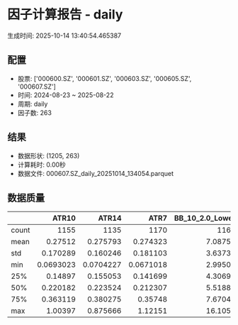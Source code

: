# 因子计算报告 - daily

生成时间: 2025-10-14 13:40:54.465387

## 配置

- 股票: ['000600.SZ', '000601.SZ', '000603.SZ', '000605.SZ', '000607.SZ']
- 时间: 2024-08-23 ~ 2025-08-22
- 周期: daily
- 因子数: 263

## 结果

- 数据形状: (1205, 263)
- 计算耗时: 0.00秒
- 数据文件: 000607.SZ_daily_20251014_134054.parquet

## 数据质量

|       |        ATR10 |        ATR14 |         ATR7 |   BB_10_2.0_Lower |   BB_10_2.0_Middle |   BB_10_2.0_Upper |   BB_10_2.0_Width |   BB_15_2.0_Lower |   BB_15_2.0_Middle |   BB_15_2.0_Upper |   BB_15_2.0_Width |   BB_20_2.0_Lower |   BB_20_2.0_Middle |   BB_20_2.0_Upper |   BB_20_2.0_Width |    BOLB_20 |     CCI10 |     CCI14 |     CCI20 |      EMA12 |      EMA15 |      EMA20 |       EMA3 |       EMA5 |       EMA8 |    FIXLB10 |     FIXLB3 |     FIXLB5 |     FIXLB8 |     FMAX10 |     FMAX15 |     FMAX20 |      FMAX5 |    FMEAN10 |    FMEAN15 |    FMEAN20 |     FMEAN5 |     FMIN10 |     FMIN15 |     FMIN20 |      FMIN5 |     FSTD10 |     FSTD15 |     FSTD20 |      FSTD5 |   Flow_Price_Divergence |   Flow_Reversal_Ratio |   Flow_Tier_Ratio_Delta |   Institutional_Absorption |    LEXLB10 |     LEXLB3 |     LEXLB5 |     LEXLB8 |   LargeOrder_Ratio |       MA10 |       MA15 |       MA20 |        MA3 |        MA5 |        MA8 |         MACD |   MACD_12_26_9 |   MACD_6_13_4 |   MACD_8_17_5 |     MACD_HIST |   MACD_SIGNAL |   MEANLB10 |    MEANLB3 |    MEANLB5 |    MEANLB8 |       MSTD10 |       MSTD15 |        MSTD5 |   MainFlow_Momentum |   MainNetInflow_Rate |    Momentum1 |   Momentum10 |   Momentum12 |   Momentum15 |   Momentum20 |    Momentum3 |    Momentum5 |    Momentum8 |   MoneyFlow_Consensus |   MoneyFlow_Hierarchy |   Northbound_NetInflow_Rate |               OBV |   OBV_SMA10 |   OBV_SMA15 |   OBV_SMA20 |   OBV_SMA5 |   OrderConcentration |   Position10 |   Position12 |   Position15 |   Position20 |   Position25 |   Position30 |   Position5 |   Position8 |       RAND |     RANDNX |      RANDX |      RPROB |    RPROBCX |    RPROBNX |     RPROBX |       RSI |     RSI10 |     RSI14 |      RSI7 |       STCX |      STOCH |   STOCH_10_14 |   STOCH_14_20 |   STOCH_7_10 |        STX |   SuperLargeOrder_Ratio |   TA_ADXR_14 |   TA_ADX_14 |   TA_APO_fastperiod12_matype0_slowperiod26 |   TA_AROONOSC_14 |   TA_AROON_14_down |   TA_AROON_14_up |   TA_CCI_14 |   TA_CDL2CROWS |   TA_CDL3BLACKCROWS |   TA_CDL3INSIDE |   TA_CDL3LINESTRIKE |   TA_CDL3OUTSIDE |   TA_CDL3STARSINSOUTH |   TA_CDL3WHITESOLDIERS |   TA_CDLABANDONEDBABY |   TA_CDLADVANCEBLOCK |   TA_CDLBELTHOLD |   TA_CDLBREAKAWAY |   TA_CDLCLOSINGMARUBOZU |   TA_CDLCONCEALBABYSWALL |   TA_CDLCOUNTERATTACK |   TA_CDLDARKCLOUDCOVER |   TA_CDLDOJI |   TA_CDLDOJISTAR |   TA_CDLDRAGONFLYDOJI |   TA_CDLENGULFING |   TA_CDLEVENINGDOJISTAR |   TA_CDLEVENINGSTAR |   TA_CDLGAPSIDESIDEWHITE |   TA_CDLGRAVESTONEDOJI |   TA_CDLHAMMER |   TA_CDLHANGINGMAN |   TA_CDLHARAMI |   TA_CDLHARAMICROSS |   TA_CDLHIGHWAVE |   TA_CDLHIKKAKE |   TA_CDLHOMINGPIGEON |   TA_CDLIDENTICAL3CROWS |   TA_CDLINNECK |   TA_CDLINVERTEDHAMMER |   TA_CDLKICKING |   TA_CDLKICKINGBYLENGTH |   TA_CDLLADDERBOTTOM |   TA_CDLLONGLEGGEDDOJI |   TA_CDLLONGLINE |   TA_CDLMARUBOZU |   TA_CDLMATCHINGLOW |   TA_CDLMATHOLD |   TA_CDLMORNINGDOJISTAR |   TA_CDLMORNINGSTAR |   TA_CDLONNECK |   TA_CDLPIERCING |   TA_CDLRICKSHAWMAN |   TA_CDLRISEFALL3METHODS |   TA_CDLSEPARATINGLINES |   TA_CDLSHOOTINGSTAR |   TA_CDLSHORTLINE |   TA_CDLSPINNINGTOP |   TA_CDLSTALLEDPATTERN |   TA_CDLSTICKSANDWICH |   TA_CDLTAKURI |   TA_CDLTASUKIGAP |   TA_CDLTHRUSTING |   TA_CDLTRISTAR |   TA_CDLUNIQUE3RIVER |   TA_CDLUPSIDEGAP2CROWS |   TA_CDLXSIDEGAP3METHODS |   TA_DEMA_10 |   TA_DEMA_20 |   TA_DEMA_5 |   TA_DX_14 |   TA_EMA_10 |   TA_EMA_20 |   TA_EMA_30 |   TA_EMA_5 |   TA_EMA_60 |   TA_KAMA_10 |   TA_KAMA_20 |   TA_MFI_14 |   TA_MIDPRICE_10 |   TA_MIDPRICE_20 |   TA_MIDPRICE_5 |   TA_MOM_10 |   TA_ROCP_10 |   TA_ROCR100_10 |   TA_ROCR_10 |   TA_ROC_10 |   TA_RSI_14 |     TA_SAR |   TA_SMA_10 |   TA_SMA_20 |   TA_SMA_30 |   TA_SMA_5 |   TA_SMA_60 |   TA_STOCHF_D |   TA_STOCHF_K |   TA_STOCHRSI_fastd_period3_fastk_period5_timeperiod14_D |   TA_STOCHRSI_fastd_period3_fastk_period5_timeperiod14_K |   TA_STOCH_D |   TA_STOCH_K |   TA_T3_10 |   TA_T3_20 |    TA_T3_5 |   TA_TEMA_10 |   TA_TEMA_20 |   TA_TEMA_5 |   TA_TRIMA_10 |   TA_TRIMA_20 |   TA_TRIMA_5 |   TA_TRIX_14 |   TA_ULTOSC_timeperiod17_timeperiod214_timeperiod328 |   TA_WILLR_14 |   TA_WMA_10 |   TA_WMA_20 |   TA_WMA_5 |   TRENDLB10 |     TRENDLB3 |     TRENDLB5 |    TRENDLB8 |     Trend10 |     Trend12 |     Trend15 |     Trend20 |     Trend25 |       Trend5 |      Trend8 |     VWAP10 |     VWAP15 |     VWAP20 |     VWAP25 |     VWAP30 |   Volume_Momentum10 |   Volume_Momentum15 |   Volume_Momentum20 |   Volume_Momentum25 |   Volume_Momentum30 |   Volume_Ratio10 |   Volume_Ratio15 |   Volume_Ratio20 |   Volume_Ratio25 |   Volume_Ratio30 |   WILLR14 |   WILLR18 |   WILLR21 |    WILLR9 |
|:------|-------------:|-------------:|-------------:|------------------:|-------------------:|------------------:|------------------:|------------------:|-------------------:|------------------:|------------------:|------------------:|-------------------:|------------------:|------------------:|-----------:|----------:|----------:|----------:|-----------:|-----------:|-----------:|-----------:|-----------:|-----------:|-----------:|-----------:|-----------:|-----------:|-----------:|-----------:|-----------:|-----------:|-----------:|-----------:|-----------:|-----------:|-----------:|-----------:|-----------:|-----------:|-----------:|-----------:|-----------:|-----------:|------------------------:|----------------------:|------------------------:|---------------------------:|-----------:|-----------:|-----------:|-----------:|-------------------:|-----------:|-----------:|-----------:|-----------:|-----------:|-----------:|-------------:|---------------:|--------------:|--------------:|--------------:|--------------:|-----------:|-----------:|-----------:|-----------:|-------------:|-------------:|-------------:|--------------------:|---------------------:|-------------:|-------------:|-------------:|-------------:|-------------:|-------------:|-------------:|-------------:|----------------------:|----------------------:|----------------------------:|------------------:|------------:|------------:|------------:|-----------:|---------------------:|-------------:|-------------:|-------------:|-------------:|-------------:|-------------:|------------:|------------:|-----------:|-----------:|-----------:|-----------:|-----------:|-----------:|-----------:|----------:|----------:|----------:|----------:|-----------:|-----------:|--------------:|--------------:|-------------:|-----------:|------------------------:|-------------:|------------:|-------------------------------------------:|-----------------:|-------------------:|-----------------:|------------:|---------------:|--------------------:|----------------:|--------------------:|-----------------:|----------------------:|-----------------------:|----------------------:|---------------------:|-----------------:|------------------:|------------------------:|-------------------------:|----------------------:|-----------------------:|-------------:|-----------------:|----------------------:|------------------:|------------------------:|--------------------:|-------------------------:|-----------------------:|---------------:|-------------------:|---------------:|--------------------:|-----------------:|----------------:|---------------------:|------------------------:|---------------:|-----------------------:|----------------:|------------------------:|---------------------:|-----------------------:|-----------------:|-----------------:|--------------------:|----------------:|------------------------:|--------------------:|---------------:|-----------------:|--------------------:|-------------------------:|------------------------:|---------------------:|------------------:|--------------------:|-----------------------:|----------------------:|---------------:|------------------:|------------------:|----------------:|---------------------:|------------------------:|-------------------------:|-------------:|-------------:|------------:|-----------:|------------:|------------:|------------:|-----------:|------------:|-------------:|-------------:|------------:|-----------------:|-----------------:|----------------:|------------:|-------------:|----------------:|-------------:|------------:|------------:|-----------:|------------:|------------:|------------:|-----------:|------------:|--------------:|--------------:|---------------------------------------------------------:|---------------------------------------------------------:|-------------:|-------------:|-----------:|-----------:|-----------:|-------------:|-------------:|------------:|--------------:|--------------:|-------------:|-------------:|-----------------------------------------------------:|--------------:|------------:|------------:|-----------:|------------:|-------------:|-------------:|------------:|------------:|------------:|------------:|------------:|------------:|-------------:|------------:|-----------:|-----------:|-----------:|-----------:|-----------:|--------------------:|--------------------:|--------------------:|--------------------:|--------------------:|-----------------:|-----------------:|-----------------:|-----------------:|-----------------:|----------:|----------:|----------:|----------:|
| count | 1155         | 1135         | 1170         |        1160       |         1160       |        1160       |        1160       |        1135       |         1135       |        1135       |        1135       |        1110       |         1110       |        1110       |        1110       | 1205       | 1115      | 1075      | 1015      | 1205       | 1205       | 1205       | 1205       | 1205       | 1205       | 1205       | 1205       | 1205       | 1205       | 1160       | 1135       | 1110       | 1185       | 1205       | 1205       | 1205       | 1205       | 1205       | 1205       | 1205       | 1205       | 1205       | 1205       | 1205       | 1205       |            1163         |           1205        |            1160         |                1205        | 1205       | 1205       | 1205       | 1205       |       1138         | 1160       | 1135       | 1110       | 1195       | 1185       | 1170       | 1040         |   1040         |  1130         |  1105         | 1040          |  1040         | 1205       | 1205       | 1205       | 1205       | 1160         | 1135         | 1185         |        1138         |        1196          | 1155         | 1155         | 1155         | 1155         | 1155         | 1155         | 1155         | 1155         |           1200        |        1192           |               1196          |    1205           |  1160       |  1135       |  1110       | 1185       |        1192          |  1160        |  1150        |  1135        |  1110        |  1085        |  1060        | 1185        | 1170        | 1205       | 1205       | 1205       | 1205       | 1205       | 1205       | 1205       | 1135      | 1155      | 1135      | 1170      | 1205       | 1120       |     1030      |      950      |   1085       | 1205       |          1078           |   1070       |  1070       |                                 1150       |       1205       |         1205       |       1205       |   1075      |           1205 |                1205 |     1205        |                1205 |      1205        |            1190       |           1205         |                  1205 |          1205        |       1205       |              1205 |              1205       |                     1205 |          1205         |            1205        |    1205      |     1205         |            1205       |        1205       |             1205        |          1205       |              1205        |             1205       |     1205       |         1205       |   1205         |         1205        |       1205       |     1205        |          1205        |            1205         |   1205         |             1205       |    1205         |            1205         |                 1205 |              1205      |       1205       |       1205       |          1205       |            1205 |             1205        |         1205        |    1205        |       1205       |           1205      |                     1205 |              1205       |          1205        |       1205        |          1205       |             1205       |                  1205 |     1205       |              1205 |       1205        |     1205        |                 1205 |                    1205 |             1205         |   1205       |   1205       |  1205       | 1205       |  1205       |  1205       |  1205       | 1205       |  1205       |   1160       |   1110       |  1205       |       1205       |       1205       |      1205       |  1205       |   1205       |      1205       |   1205       |  1155       |   1135      | 1205       |  1160       |  1110       |  1060       | 1185       |   910       |    1205       |    1205       |                                               1205       |                                               1205       |   1205       |   1205       | 1205       | 1205       | 1205       |   1205       |   1205       |  1205       |    1160       |    1110       |   1185       |   1205       |                                           1205       |     1140      |  1160       |  1110       | 1185       | 1160        | 1195         | 1185         | 1170        | 1160        | 1150        | 1135        | 1110        | 1085        | 1185         | 1170        | 1110       | 1110       | 1110       | 1110       | 1110       |        1155         |        1155         |        1155         |        1155         |        1155         |       1205       |       1205       |       1205       |       1205       |       1205       | 1140      | 1120      | 1105      | 1165      |
| mean  |    0.27512   |    0.275793  |    0.274323  |           7.08753 |            7.1339  |           7.18027 |           7.1339  |           7.0864  |            7.14541 |           7.20441 |           7.14541 |           7.08804 |            7.15807 |           7.22811 |           7.15807 |    7.11584 |   22.1591 |   22.6709 |   22.3116 |    7.0479  |    7.02945 |    6.9988  |    7.10322 |    7.09087 |    7.07246 |    7.11584 |    7.11584 |    7.11584 |    7.11584 |    7.1339  |    7.14541 |    7.15807 |    7.12318 |    7.11584 |    7.11584 |    7.11584 |    7.11584 |    7.11584 |    7.11584 |    7.11584 |    7.11584 |    7.11584 |    7.11584 |    7.11584 |    7.11584 |              -0.374904  |              0.459751 |               0.699636  |                   0.205809 |    7.11584 |    7.11584 |    7.11584 |    7.11584 |          0.21052   |    7.1339  |    7.14541 |    7.15807 |    7.1192  |    7.12318 |    7.12952 |    0.0909379 |      0.0909379 |     0.0467672 |     0.0614386 |   -0.00522189 |     0.0961598 |    7.11584 |    7.11584 |    7.11584 |    7.11584 |    0.244383  |    0.305398  |    0.169731  |          -0.593819  |          -0.00983856 |    0.0253158 |    0.0253158 |    0.0253158 |    0.0253158 |    0.0253158 |    0.0253158 |    0.0253158 |    0.0253158 |              0.493639 |        -908.519       |                 -0.00365501 |       4.06289e+06 |     7.1339  |     7.14541 |     7.15807 |    7.12318 |         390.394      |     0.497193 |     0.501091 |     0.505097 |     0.51625  |     0.516    |     0.518098 |    0.494997 |    0.495963 |    7.11584 |    7.11584 |    7.11584 |    7.11584 |    7.11584 |    7.11584 |    7.11584 |   54.2014 |   53.9037 |   54.2014 |   53.5986 |    7.11584 |   50.5209  |       49.1065 |       49.2806 |     49.6304  |    7.11584 |             0.0684722   |     28.1738  |    28.1738  |                                    7.13839 |          7.11584 |            7.11584 |          7.11584 |     22.6709 |              0 |                   0 |       -0.248963 |                   0 |         0.912863 |              52.9865  |              0.0829876 |                     0 |            -0.580913 |          1.57676 |                 0 |                 2.40664 |                        0 |            -0.0829876 |              -0.497925 |      15.9336 |        0.0829876 |               2.40664 |           1.21162 |               -0.248963 |            -0.33195 |                -0.165975 |                1.74274 |        2.24066 |           -1.74274 |     -0.0497925 |           -0.365145 |          3.73444 |        0.829876 |             0.497925 |              -0.0829876 |     -0.0829876 |                1.41079 |      -0.0829876 |              -0.0829876 |                    0 |                14.7718 |          1.16183 |          1.49378 |             1.07884 |               0 |                0.248963 |            0.746888 |      -0.165975 |          0.33195 |             10.7054 |                        0 |                -0.33195 |            -0.995851 |          0.995851 |             4.48133 |               -0.33195 |                     0 |        2.40664 |                 0 |         -0.995851 |       -0.165975 |                    0 |                       0 |                0.0829876 |      7.06019 |      6.9988  |     7.09087 |    7.11584 |     7.06019 |     6.9988  |     6.93873 |    7.09087 |     6.7715  |      7.1339  |      7.15807 |     7.11584 |          7.11584 |          7.11584 |         7.11584 |     7.11584 |      7.11584 |         7.11584 |      7.11584 |     2.53158 |     54.2014 |    7.11584 |     7.1339  |     7.15807 |     7.1769  |    7.12318 |     7.19487 |       7.11584 |       7.11584 |                                                  7.11584 |                                                  7.11584 |      7.11584 |      7.11584 |    7.11584 |    7.11584 |    7.11584 |      7.06019 |      6.9988  |     7.09087 |       7.1339  |       7.15807 |      7.12318 |      7.11584 |                                              7.11584 |      -49.6579 |     7.1339  |     7.15807 |    7.12318 |    0.191067 |    0.0636637 |    0.0899178 |    0.146928 |    0.191067 |    0.234346 |    0.299845 |    0.394684 |    0.417682 |    0.0899178 |    0.146928 |    7.27918 |    7.27918 |    7.27918 |    7.27918 |    7.27918 |           0.0253158 |           0.0253158 |           0.0253158 |           0.0253158 |           0.0253158 |          7.11584 |          7.11584 |          7.11584 |          7.11584 |          7.11584 |  -49.6579 |  -48.6407 |  -48.3105 |  -50.3936 |
| std   |    0.170289  |    0.160246  |    0.181103  |           3.63739 |            3.66026 |           3.68364 |           3.66026 |           3.62284 |            3.65129 |           3.68043 |           3.65129 |           3.61004 |            3.64267 |           3.67616 |           3.64267 |    3.67883 |   89.3029 |   86.0122 |   86.5446 |    3.63223 |    3.62104 |    3.60323 |    3.66894 |    3.66017 |    3.64782 |    3.67883 |    3.67883 |    3.67883 |    3.67883 |    3.66026 |    3.65129 |    3.64267 |    3.66977 |    3.67883 |    3.67883 |    3.67883 |    3.67883 |    3.67883 |    3.67883 |    3.67883 |    3.67883 |    3.67883 |    3.67883 |    3.67883 |    3.67883 |               0.522385  |              0.498584 |              11.9977    |                   0.40446  |    3.67883 |    3.67883 |    3.67883 |    3.67883 |          0.0414123 |    3.66026 |    3.65129 |    3.64267 |    3.67416 |    3.66977 |    3.66375 |    0.244524  |      0.244524  |     0.194815  |     0.209708  |    0.0898726  |     0.226945  |    3.67883 |    3.67883 |    3.67883 |    3.67883 |    0.259197  |    0.301264  |    0.196719  |          18.7105    |           0.0222153  |    0.10779   |    0.10779   |    0.10779   |    0.10779   |    0.10779   |    0.10779   |    0.10779   |    0.10779   |              0.232059 |      508899           |                  0.0148182  |       2.85992e+06 |     3.66026 |     3.65129 |     3.64267 |    3.66977 |      259524          |     0.297755 |     0.296696 |     0.291329 |     0.286589 |     0.274637 |     0.269124 |    0.301043 |    0.297824 |    3.67883 |    3.67883 |    3.67883 |    3.67883 |    3.67883 |    3.67883 |    3.67883 |   11.0925 |   13.5496 |   11.0925 |   16.4699 |    3.67883 |   27.3921  |       18.5296 |       17.2569 |     19.0639  |    3.67883 |             0.0405507   |     11.4497  |    11.4497  |                                    3.65676 |          3.67883 |            3.67883 |          3.67883 |     86.0122 |              0 |                   0 |       11.159    |                   0 |        17.5064   |              25.1796  |              2.88076   |                     0 |             7.60275  |         37.4322  |                 0 |                36.2602  |                        0 |             2.88076   |               7.04172  |      36.6141 |       16.0458    |              15.3319  |          32.5167  |                4.98547  |             5.75433 |                 5.76151  |               13.0912  |       14.8063  |           13.0912  |     25.7834    |           13.0371   |         34.5016  |       38.2244   |             7.04172  |               2.88076   |      2.88076   |               11.7985  |       2.88076   |               2.88076   |                    0 |                35.4967 |         42.9244  |         21.8974  |            10.3348  |               0 |                4.98547  |            8.61351  |       4.07231  |          5.75433 |             30.931  |                        0 |                 5.75433 |             9.93354  |         42.3442   |            44.7937  |                5.75433 |                     0 |       15.3319  |                 0 |          9.93354  |        4.07231  |                    0 |                       0 |                6.44371   |      3.63992 |      3.60323 |     3.66017 |    3.67883 |     3.63992 |     3.60323 |     3.57038 |    3.66017 |     3.48623 |      3.66026 |      3.64267 |     3.67883 |          3.67883 |          3.67883 |         3.67883 |     3.67883 |      3.67883 |         3.67883 |      3.67883 |    10.779   |     11.0925 |    3.67883 |     3.66026 |     3.64267 |     3.62384 |    3.66977 |     3.56863 |       3.67883 |       3.67883 |                                                  3.67883 |                                                  3.67883 |      3.67883 |      3.67883 |    3.67883 |    3.67883 |    3.67883 |      3.63992 |      3.60323 |     3.66017 |       3.66026 |       3.64267 |      3.66977 |      3.67883 |                                              3.67883 |       29.3983 |     3.66026 |     3.64267 |    3.66977 |    1.18868  |    0.863148  |    1.0309    |    1.1407   |    1.18868  |    1.2259   |    1.25644  |    1.28725  |    1.26894  |    1.0309    |    1.1407   |    3.67261 |    3.67261 |    3.67261 |    3.67261 |    3.67261 |           0.10779   |           0.10779   |           0.10779   |           0.10779   |           0.10779   |          3.67883 |          3.67883 |          3.67883 |          3.67883 |          3.67883 |   29.3983 |   28.789  |   28.5015 |   29.8312 |
| min   |    0.0693023 |    0.0704227 |    0.0671018 |           2.99501 |            3.011   |           3.02699 |           3.011   |           3.01313 |            3.02733 |           3.04154 |           3.02733 |           3.0223  |            3.0355  |           3.0487  |           3.0355  |    2.88    | -300.008  | -198.338  | -262.35   |    2.92361 |    2.92484 |    2.9261  |    2.9075  |    2.91556 |    2.92062 |    2.88    |    2.88    |    2.88    |    2.88    |    3.011   |    3.02733 |    3.0355  |    2.938   |    2.88    |    2.88    |    2.88    |    2.88    |    2.88    |    2.88    |    2.88    |    2.88    |    2.88    |    2.88    |    2.88    |    2.88    |              -0.996196  |              0        |              -1         |                   0        |    2.88    |    2.88    |    2.88    |    2.88    |          0.0757141 |    3.011   |    3.02733 |    3.0355  |    2.91667 |    2.938   |    2.99625 |   -0.378777  |     -0.378777  |    -0.729087  |    -0.568962  |   -0.434817   |    -0.321852  |    2.88    |    2.88    |    2.88    |    2.88    |    0.0287518 |    0.0348056 |    0         |        -526.333     |          -0.0707063  |   -0.326681  |   -0.326681  |   -0.326681  |   -0.326681  |   -0.326681  |   -0.326681  |   -0.326681  |   -0.326681  |              0        |          -3.72468e+06 |                 -0.0808821  | -938152           |     3.011   |     3.02733 |     3.0355  |    2.938   |          -1.8127e+06 |     0        |     0        |     0        |     0        |     0        |     0        |    0        |    0        |    2.88    |    2.88    |    2.88    |    2.88    |    2.88    |    2.88    |    2.88    |   20.5965 |   16.4926 |   20.5965 |   13.7048 |    2.88    |    1.21672 |       10.4254 |        6.9339 |      6.87338 |    2.88    |             0.000606771 |      8.73478 |     8.73478 |                                    3.01667 |          2.88    |            2.88    |          2.88    |   -198.338  |              0 |                   0 |     -100        |                   0 |      -100        |               1.98804 |              0         |                     0 |          -100        |       -100       |                 0 |              -100       |                        0 |          -100         |            -100        |       0      |     -100         |               0       |        -100       |             -100        |          -100       |              -100        |                0       |        0       |         -100       |   -100         |         -100        |       -100       |     -200        |             0        |            -100         |   -100         |                0       |    -100         |            -100         |                    0 |                 0      |       -100       |       -100       |             0       |               0 |                0        |            0        |    -100        |          0       |              0      |                        0 |              -100       |          -100        |       -100        |          -100       |             -100       |                     0 |        0       |                 0 |       -100        |     -100        |                    0 |                       0 |             -100         |      2.9224  |      2.9261  |     2.91556 |    2.88    |     2.9224  |     2.9261  |     2.92738 |    2.91556 |     2.92868 |      3.011   |      3.0355  |     2.88    |          2.88    |          2.88    |         2.88    |     2.88    |      2.88    |         2.88    |      2.88    |   -32.6681  |     20.5965 |    2.88    |     3.011   |     3.0355  |     3.20067 |    2.938   |     3.50117 |       2.88    |       2.88    |                                                  2.88    |                                                  2.88    |      2.88    |      2.88    |    2.88    |    2.88    |    2.88    |      2.9224  |      2.9261  |     2.91556 |       3.011   |       3.0355  |      2.938   |      2.88    |                                              2.88    |     -100      |     3.011   |     3.0355  |    2.938   |   -2.63719  |   -1.1547    |   -1.76871   |   -2.30596  |   -2.63719  |   -2.77409  |   -2.89406  |   -2.94549  |   -3.3357   |   -1.76871   |   -2.30596  |    3.03754 |    3.03754 |    3.03754 |    3.03754 |    3.03754 |          -0.326681  |          -0.326681  |          -0.326681  |          -0.326681  |          -0.326681  |          2.88    |          2.88    |          2.88    |          2.88    |          2.88    | -100      | -100      | -100      | -100      |
| 25%   |    0.14897   |    0.155053  |    0.141699  |           4.30699 |            4.327   |           4.34366 |           4.327   |           4.28095 |            4.31267 |           4.34115 |           4.31267 |           4.26226 |            4.2935  |           4.32298 |           4.2935  |    4.32    |  -41.8266 |  -37.1525 |  -37.0752 |    4.28352 |    4.26564 |    4.24052 |    4.31519 |    4.31818 |    4.30094 |    4.32    |    4.32    |    4.32    |    4.32    |    4.327   |    4.31267 |    4.2935  |    4.324   |    4.32    |    4.32    |    4.32    |    4.32    |    4.32    |    4.32    |    4.32    |    4.32    |    4.32    |    4.32    |    4.32    |    4.32    |              -0.811467  |              0        |              -0.30014   |                   0        |    4.32    |    4.32    |    4.32    |    4.32    |          0.190083  |    4.327   |    4.31267 |    4.2935  |    4.32    |    4.324   |    4.32031 |   -0.0394123 |     -0.0394123 |    -0.0435443 |    -0.0421136 |   -0.0410037  |    -0.0308269 |    4.32    |    4.32    |    4.32    |    4.32    |    0.0900139 |    0.118233  |    0.0601664 |          -0.809948  |          -0.02473    |   -0.0305309 |   -0.0305309 |   -0.0305309 |   -0.0305309 |   -0.0305309 |   -0.0305309 |   -0.0305309 |   -0.0305309 |              0.4      |      -16486.8         |                 -0.0110536  |       2.50313e+06 |     4.327   |     4.31267 |     4.2935  |    4.324   |       -7926.49       |     0.23022  |     0.240484 |     0.250343 |     0.28136  |     0.301527 |     0.314513 |    0.227545 |    0.223446 |    4.32    |    4.32    |    4.32    |    4.32    |    4.32    |    4.32    |    4.32    |   46.3131 |   44.3539 |   46.3131 |   41.7011 |    4.32    |   26.1499  |       35.6097 |       37.0034 |     35.436   |    4.32    |             0.0365423   |     19.1663  |    19.1663  |                                    4.3225  |          4.32    |            4.32    |          4.32    |    -37.1525 |              0 |                   0 |        0        |                   0 |         0        |              31.8483  |              0         |                     0 |             0        |          0       |                 0 |                 0       |                        0 |             0         |               0        |       0      |        0         |               0       |           0       |                0        |             0       |                 0        |                0       |        0       |            0       |      0         |            0        |          0       |        0        |             0        |               0         |      0         |                0       |       0         |               0         |                    0 |                 0      |          0       |          0       |             0       |               0 |                0        |            0        |       0        |          0       |              0      |                        0 |                 0       |             0        |          0        |             0       |                0       |                     0 |        0       |                 0 |          0        |        0        |                    0 |                       0 |                0         |      4.29888 |      4.24052 |     4.31818 |    4.32    |     4.29888 |     4.24052 |     4.1893  |    4.31818 |     4.08459 |      4.327   |      4.2935  |     4.32    |          4.32    |          4.32    |         4.32    |     4.32    |      4.32    |         4.32    |      4.32    |    -3.05309 |     46.3131 |    4.32    |     4.327   |     4.2935  |     4.25425 |    4.324   |     4.17879 |       4.32    |       4.32    |                                                  4.32    |                                                  4.32    |      4.32    |      4.32    |    4.32    |    4.32    |    4.32    |      4.29888 |      4.24052 |     4.31818 |       4.327   |       4.2935  |      4.324   |      4.32    |                                              4.32    |      -75.9805 |     4.327   |     4.2935  |    4.324   |   -0.814274 |   -0.83205   |   -0.86273   |   -0.844114 |   -0.814274 |   -0.74613  |   -0.696982 |   -0.606436 |   -0.58743  |   -0.86273   |   -0.844114 |    4.34595 |    4.34595 |    4.34595 |    4.34595 |    4.34595 |          -0.0305309 |          -0.0305309 |          -0.0305309 |          -0.0305309 |          -0.0305309 |          4.32    |          4.32    |          4.32    |          4.32    |          4.32    |  -75.9805 |  -73.0228 |  -71.25   |  -77.7778 |
| 50%   |    0.220182  |    0.223524  |    0.212307  |           5.51882 |            5.5735  |           5.63625 |           5.5735  |           5.50938 |            5.57067 |           5.64221 |           5.57067 |           5.51557 |            5.58125 |           5.64099 |           5.58125 |    5.57    |   17.5438 |   16.0296 |   15.3966 |    5.45829 |    5.44062 |    5.42317 |    5.5676  |    5.5355  |    5.49457 |    5.57    |    5.57    |    5.57    |    5.57    |    5.5735  |    5.57067 |    5.58125 |    5.576   |    5.57    |    5.57    |    5.57    |    5.57    |    5.57    |    5.57    |    5.57    |    5.57    |    5.57    |    5.57    |    5.57    |    5.57    |              -0.554249  |              0        |               0.0139638 |                   0        |    5.57    |    5.57    |    5.57    |    5.57    |          0.217556  |    5.5735  |    5.57067 |    5.58125 |    5.57667 |    5.576   |    5.55125 |    0.0591379 |      0.0591379 |     0.0319996 |     0.0399129 |   -0.00107777 |     0.0671811 |    5.57    |    5.57    |    5.57    |    5.57    |    0.150283  |    0.196948  |    0.101341  |           0.0910375 |          -0.0104782  |    0.0138313 |    0.0138313 |    0.0138313 |    0.0138313 |    0.0138313 |    0.0138313 |    0.0138313 |    0.0138313 |              0.4      |       -3421.25        |                 -0.00379077 |       3.41621e+06 |     5.5735  |     5.57067 |     5.58125 |    5.576   |       -1443.6        |     0.515152 |     0.521476 |     0.522124 |     0.536139 |     0.532609 |     0.54151  |    0.5      |    0.516129 |    5.57    |    5.57    |    5.57    |    5.57    |    5.57    |    5.57    |    5.57    |   53.7334 |   53.6696 |   53.7334 |   53.527  |    5.57    |   54.267   |       51.8194 |       52.929  |     51.7061  |    5.57    |             0.0650436   |     27.6662  |    27.6662  |                                    5.585   |          5.57    |            5.57    |          5.57    |     16.0296 |              0 |                   0 |        0        |                   0 |         0        |              53.0165  |              0         |                     0 |             0        |          0       |                 0 |                 0       |                        0 |             0         |               0        |       0      |        0         |               0       |           0       |                0        |             0       |                 0        |                0       |        0       |            0       |      0         |            0        |          0       |        0        |             0        |               0         |      0         |                0       |       0         |               0         |                    0 |                 0      |          0       |          0       |             0       |               0 |                0        |            0        |       0        |          0       |              0      |                        0 |                 0       |             0        |          0        |             0       |                0       |                     0 |        0       |                 0 |          0        |        0        |                    0 |                       0 |                0         |      5.47192 |      5.42317 |     5.5355  |    5.57    |     5.47192 |     5.42317 |     5.40225 |    5.5355  |     5.32794 |      5.5735  |      5.58125 |     5.57    |          5.57    |          5.57    |         5.57    |     5.57    |      5.57    |         5.57    |      5.57    |     1.38313 |     53.7334 |    5.57    |     5.5735  |     5.58125 |     5.5485  |    5.576   |     5.55067 |       5.57    |       5.57    |                                                  5.57    |                                                  5.57    |      5.57    |      5.57    |    5.57    |    5.57    |    5.57    |      5.47192 |      5.42317 |     5.5355  |       5.5735  |       5.58125 |      5.576   |      5.57    |                                              5.57    |      -48.436  |     5.5735  |     5.58125 |    5.576   |    0.279683 |    0.1106    |    0.14237   |    0.211575 |    0.279683 |    0.28717  |    0.320036 |    0.427371 |    0.501594 |    0.14237   |    0.211575 |    5.73304 |    5.73304 |    5.73304 |    5.73304 |    5.73304 |           0.0138313 |           0.0138313 |           0.0138313 |           0.0138313 |           0.0138313 |          5.57    |          5.57    |          5.57    |          5.57    |          5.57    |  -48.436  |  -46.6772 |  -46.4789 |  -48.4848 |
| 75%   |    0.363119  |    0.380275  |    0.35748   |           7.67047 |            7.718   |           7.76456 |           7.718   |           7.62262 |            7.67833 |           7.73359 |           7.67833 |           7.59427 |            7.64    |           7.71211 |           7.64    |    7.72    |   75.0661 |   75.3473 |   70.8876 |    7.63811 |    7.62915 |    7.62011 |    7.69796 |    7.67553 |    7.65546 |    7.72    |    7.72    |    7.72    |    7.72    |    7.718   |    7.67833 |    7.64    |    7.708   |    7.72    |    7.72    |    7.72    |    7.72    |    7.72    |    7.72    |    7.72    |    7.72    |    7.72    |    7.72    |    7.72    |    7.72    |              -0.0187273 |              1        |               0.453151  |                   0        |    7.72    |    7.72    |    7.72    |    7.72    |          0.238869  |    7.718   |    7.67833 |    7.64    |    7.71167 |    7.708   |    7.7075  |    0.163032  |      0.163032  |     0.0923548 |     0.118641  |    0.0276739  |     0.167315  |    7.72    |    7.72    |    7.72    |    7.72    |    0.305245  |    0.391542  |    0.19857   |           0.849388  |           0.00446786 |    0.0640373 |    0.0640373 |    0.0640373 |    0.0640373 |    0.0640373 |    0.0640373 |    0.0640373 |    0.0640373 |              0.6      |        5095.32        |                  0.00246366 |       5.01281e+06 |     7.718   |     7.67833 |     7.64    |    7.708   |        2603.87       |     0.741256 |     0.747299 |     0.745743 |     0.754597 |     0.735632 |     0.731004 |    0.75     |    0.75     |    7.72    |    7.72    |    7.72    |    7.72    |    7.72    |    7.72    |    7.72    |   60.9451 |   62.4267 |   60.9451 |   64.1092 |    7.72    |   73.8515  |       62.2643 |       62.0368 |     63.2552  |    7.72    |             0.0895697   |     36.1502  |    36.1502  |                                    7.70375 |          7.72    |            7.72    |          7.72    |     75.3473 |              0 |                   0 |        0        |                   0 |         0        |              72.1437  |              0         |                     0 |             0        |          0       |                 0 |                 0       |                        0 |             0         |               0        |       0      |        0         |               0       |           0       |                0        |             0       |                 0        |                0       |        0       |            0       |      0         |            0        |          0       |        0        |             0        |               0         |      0         |                0       |       0         |               0         |                    0 |                 0      |          0       |          0       |             0       |               0 |                0        |            0        |       0        |          0       |              0      |                        0 |                 0       |             0        |          0        |             0       |                0       |                     0 |        0       |                 0 |          0        |        0        |                    0 |                       0 |                0         |      7.65837 |      7.62011 |     7.67553 |    7.72    |     7.65837 |     7.62011 |     7.6399  |    7.67553 |     7.58371 |      7.718   |      7.64    |     7.72    |          7.72    |          7.72    |         7.72    |     7.72    |      7.72    |         7.72    |      7.72    |     6.40373 |     60.9451 |    7.72    |     7.718   |     7.64    |     7.62767 |    7.708   |     7.70888 |       7.72    |       7.72    |                                                  7.72    |                                                  7.72    |      7.72    |      7.72    |    7.72    |    7.72    |    7.72    |      7.65837 |      7.62011 |     7.67553 |       7.718   |       7.64    |      7.708   |      7.72    |                                              7.72    |      -25.4401 |     7.718   |     7.64    |    7.708   |    1.10524  |    0.960987  |    0.982861  |    1.04833  |    1.10524  |    1.18095  |    1.22882  |    1.29897  |    1.29286  |    0.982861  |    1.04833  |    7.86003 |    7.86003 |    7.86003 |    7.86003 |    7.86003 |           0.0640373 |           0.0640373 |           0.0640373 |           0.0640373 |           0.0640373 |          7.72    |          7.72    |          7.72    |          7.72    |          7.72    |  -25.4401 |  -24.5073 |  -24.8619 |  -25.1012 |
| max   |    1.00397   |    0.875666  |    1.12151   |          16.1055  |           16.178   |          16.2505  |          16.178   |          15.9232  |           16.0067  |          16.0902  |          16.0067  |          15.9005  |           15.979   |          16.0575  |          15.979   |   16.74    |  364.473  |  360.786  |  328.352  |   16.0253  |   15.9295  |   15.8871  |   16.4458  |   16.329   |   16.1693  |   16.74    |   16.74    |   16.74    |   16.74    |   16.178   |   16.0067  |   15.979   |   16.358   |   16.74    |   16.74    |   16.74    |   16.74    |   16.74    |   16.74    |   16.74    |   16.74    |   16.74    |   16.74    |   16.74    |   16.74    |               0.993977  |              1        |             403.636     |                   1        |   16.74    |   16.74    |   16.74    |   16.74    |          0.305141  |   16.178   |   16.0067  |   15.979   |   16.5067  |   16.358   |   16.1913  |    1.75937   |      1.75937   |     1.61521   |     1.63373   |    0.565017   |     1.38111   |   16.74    |   16.74    |   16.74    |   16.74    |    2.02849   |    2.23345   |    1.76242   |         138.859     |           0.103344   |    0.673913  |    0.673913  |    0.673913  |    0.673913  |    0.673913  |    0.673913  |    0.673913  |    0.673913  |              1        |           1.60568e+07 |                  0.116957   |       1.53227e+07 |    16.178   |    16.0067  |    15.979   |   16.358   |           7.9062e+06 |     1        |     1        |     1        |     1        |     1        |     1        |    1        |    1        |   16.74    |   16.74    |   16.74    |   16.74    |   16.74    |   16.74    |   16.74    |   90.1834 |   93.3395 |   90.1834 |   97.2492 |   16.74    |  100       |       92.36   |       84.353  |     91.2722  |   16.74    |             0.27535     |     67.3705  |    67.3705  |                                   16.1358  |         16.74    |           16.74    |         16.74    |    360.786  |              0 |                   0 |      100        |                   0 |       100        |              99.948   |            100         |                     0 |             0        |        100       |                 0 |               100       |                        0 |             0         |               0        |     100      |      100         |             100       |         100       |                0        |             0       |               100        |              100       |      100       |            0       |    100         |          100        |        100       |      200        |           100        |               0         |      0         |              100       |       0         |               0         |                    0 |               100      |        100       |        100       |           100       |               0 |              100        |          100        |       0        |        100       |            100      |                        0 |                 0       |             0        |        100        |           100       |                0       |                     0 |      100       |                 0 |          0        |        0        |                    0 |                       0 |              100         |     16.0951  |     15.8871  |    16.329   |   16.74    |    16.0951  |    15.8871  |    15.7904  |   16.329   |    15.4479  |     16.178   |     15.979   |    16.74    |         16.74    |         16.74    |        16.74    |    16.74    |     16.74    |        16.74    |     16.74    |    67.3913  |     90.1834 |   16.74    |    16.178   |    15.979   |    15.9457  |   16.358   |    15.479   |      16.74    |      16.74    |                                                 16.74    |                                                 16.74    |     16.74    |     16.74    |   16.74    |   16.74    |   16.74    |     16.0951  |     15.8871  |    16.329   |      16.178   |      15.979   |     16.358   |     16.74    |                                             16.74    |       -0      |    16.178   |    15.979   |   16.358   |    2.84605  |    1.1547    |    1.78885   |    2.47487  |    2.84605  |    3.00194  |    3.34049  |    3.6482   |    3.73638  |    1.78885   |    2.47487  |   16.0987  |   16.0987  |   16.0987  |   16.0987  |   16.0987  |           0.673913  |           0.673913  |           0.673913  |           0.673913  |           0.673913  |         16.74    |         16.74    |         16.74    |         16.74    |         16.74    |   -0      |   -0      |   -0      |   -0      |